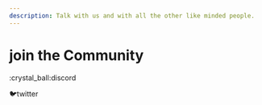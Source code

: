 ```yaml
---
description: Talk with us and with all the other like minded people.
---
```


# join the Community

:crystal\_ball:discord

:bird:twitter
